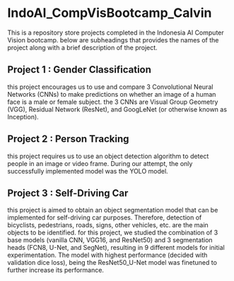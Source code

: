 # IndoAI_CompVisBootcamp_Calvin
This is a repository store projects completed in the Indonesia AI Computer Vision bootcamp.
below are subheadings that provides the names of the project along with a brief description of the project.

## Project 1 : Gender Classification
this project encourages us to use and compare 3 Convolutional Neural Networks (CNNs) to make predictions on whether an image of a human face is a male or female subject. the 3 CNNs are Visual Group Geometry (VGG), Residual Network (ResNet), and GoogLeNet (or otherwise known as Inception).

## Project 2 : Person Tracking
this project requires us to use an object detection algorithm to detect people in an image or video frame. During our attempt, the only successfully implemented model was the YOLO model.

## Project 3 : Self-Driving Car
this project is aimed to obtain an object segmentation model that can be implemented for self-driving car purposes. Therefore, detection of bicyclists, pedestrians, roads, signs, other vehicles, etc. are the main objects to be identified. for this project, we studied the combination of 3 base models (vanilla CNN, VGG16, and ResNet50) and 3 segmentation heads (FCN8, U-Net, and SegNet), resulting in 9 different models for initial experimentation. The model with highest performance (decided with validation dice loss), being the ResNet50_U-Net model was finetuned to further increase its performance.
